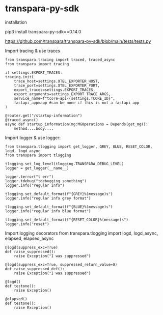 # transpara-py-sdk
installation 


pip3 install transpara-py-sdk==0.14.0

https://github.com/transpara/transpara-py-sdk/blob/main/tests/tests.py


Import tracing & use traces

    from transpara.tracing import traced, traced_async
    from transpara import tracing

    if settings.EXPORT_TRACES:
    tracing.init(
        trace_host=settings.OTEL_EXPORTER_HOST, 
        trace_port=settings.OTEL_EXPORTER_PORT,
        export_traces=settings.EXPORT_TRACES, 
        export_arguments=settings.EXPORT_TRACE_ARGS,
        service_name=f"tcore-api-{settings.TCORE_ID}", 
        fastapi_app=app #can be none if this is not a fastapi app
    )

    @router.get("/startup-information")
    @traced_async()
    async def startup_information(mg:MGOperations = Depends(get_mg)):
        method....body....
        
Import logger & use logger:

    from transpara.tlogging import get_logger, GREY, BLUE, RESET_COLOR, logd, logd_async
    from transpara import tlogging

    tlogging.set_log_level(tlogging.TRANSPARA_DEBUG_LEVEL)
    logger = get_logger(__name__)

    logger.terror("t err")
    logger.tdebug("tdebugging something")
    logger.info("regular info")

    tlogging.set_default_format(f"{GREY}%(message)s")
    logger.info("regular info grey format")

    tlogging.set_default_format(f"{BLUE}%(message)s")
    logger.info("regular info blue format")

    tlogging.set_default_format(f"{RESET_COLOR}%(message)s")
    logger.info("reset")

Import logging decorators 
    from transpara.tlogging import logd, logd_async, elapsed, elapsed_async

    @logd(suppress_exc=True)
    def raise_suppressed():
        raise Exception("I was suppressed")

    @logd(suppress_exc=True, suppressed_return_value=0)
    def raise_suppressed_def():
        raise Exception("I was suppressed")

    @logd()
    def testone():
        raise Exception()

    @elapsed()
    def testone():
        raise Exception()
